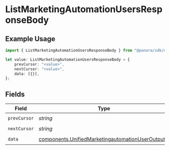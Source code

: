 # ListMarketingAutomationUsersResponseBody

## Example Usage

```typescript
import { ListMarketingAutomationUsersResponseBody } from "@panora/sdk/models/operations";

let value: ListMarketingAutomationUsersResponseBody = {
    prevCursor: "<value>",
    nextCursor: "<value>",
    data: [{}],
};
```

## Fields

| Field                                                                                                                | Type                                                                                                                 | Required                                                                                                             | Description                                                                                                          |
| -------------------------------------------------------------------------------------------------------------------- | -------------------------------------------------------------------------------------------------------------------- | -------------------------------------------------------------------------------------------------------------------- | -------------------------------------------------------------------------------------------------------------------- |
| `prevCursor`                                                                                                         | *string*                                                                                                             | :heavy_check_mark:                                                                                                   | N/A                                                                                                                  |
| `nextCursor`                                                                                                         | *string*                                                                                                             | :heavy_check_mark:                                                                                                   | N/A                                                                                                                  |
| `data`                                                                                                               | [components.UnifiedMarketingautomationUserOutput](../../models/components/unifiedmarketingautomationuseroutput.md)[] | :heavy_check_mark:                                                                                                   | N/A                                                                                                                  |